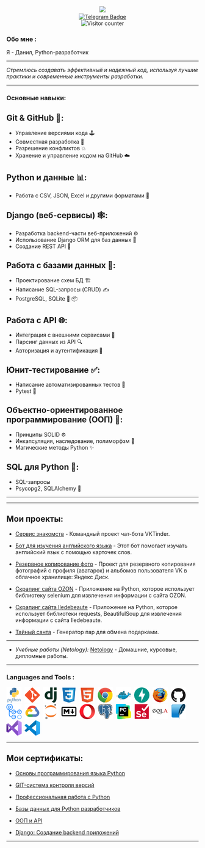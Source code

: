 <div id="header" align="center">  
<img src="https://media1.giphy.com/media/v1.Y2lkPTc5MGI3NjExcWtlMDUyenlqdjZscWh4a2syZmt0aXB4YWR4dWJtd2RoOWY1cmhzMiZlcD12MV9pbnRlcm5hbF9naWZfYnlfaWQmY3Q9Zw/SWoSkN6DxTszqIKEqv/giphy.gif" width="400"/>
</div>

<div id="badges" align="center">
  <a href="https://t.me/Dani_Dobronravov" target="_blank" rel="noopener noreferrer">
    <img src="https://avatars.mds.yandex.net/i?id=59994a1b6eff57e28bd3163042a9e86e_l-5322694-images-thumbs&n=13" width="50" alt="Telegram Badge"/>
  </a>
</div>
<div align="center">
  <img src="https://hits.seeyoufarm.com/api/count/incr/badge.svg?url=https://github.com/danildobr&count_bg=%23000000&title_bg=%23555555&icon=github.svg&icon_color=%23FFFFFF&title=Unique+Visitors&edge_flat=false&hide_visitor=<danildobr>" alt="Visitor counter"/>
</div>

<!-- <div align="center">
  <img src="https://komarev.com/ghpvc/?username=danildobr&style=flat-square&color=red" alt=""/>
</div> -->
### Обо мне :

Я - Данил, Python-разработчик

---

_Стремлюсь создавать эффективный и надежный код, используя лучшие практики и современные инструменты разработки._

---

### Основные навыки:

## Git & GitHub 🚀:

- Управление версиями кода 🕹️
- Совместная разработка 🤝
- Разрешение конфликтов 💥
- Хранение и управление кодом на GitHub ☁️

## Python и данные 📊:

- Работа с CSV, JSON, Excel и другими форматами 📂

## Django (веб-сервисы) 🕸️:

- Разработка backend-части веб-приложений ⚙️
- Использование Django ORM для баз данных 💽
- Создание REST API 📡

## Работа с базами данных 💾:

- Проектирование схем БД 🏗️
- Написание SQL-запросы (CRUD) ✍️
- PostgreSQL, SQLite 🐘 📦

## Работа с API 🌐:

- Интеграция с внешними сервисами 🔗
- Парсинг данных из API 🔍
- Авторизация и аутентификация 🔑

## Юнит-тестирование ✅:

- Написание автоматизированных тестов 🤖
- Pytest 🧪

## Объектно-ориентированное программирование (ООП) 🧩:

- Принципы SOLID ⚙️
- Инкапсуляция, наследование, полиморфзм 🔄
- Магические методы Python ✨
<!-- ## CI/CD ⚙️:
- Автоматизация сборки, тестирования и развертывания 🚀 -->
  <!-- * Jenkins, GitLab CI, GitHub Actions 🚦 -->
  <!-- ## Docker 🐳:
- Контейнеризация приложений 📦
- Docker-образы и контейнеры 🖼️
- Docker Compose 🤝 -->

## SQL для Python 🐍:

- SQL-запросы
- Psycopg2, SQLAlchemy 🧩

---

---

## Мои проекты:

- [Сервис знакомств](https://github.com/danildobr/Team_project_VKinder) - Командный проект чат-бота VKTinder.

- [Бот для изучения английского языка](https://github.com/danildobr/telegram_ang_rus) - Этот бот помогает изучать английский язык с помощью карточек слов.

- [Резервное копирование фото](https://github.com/danildobr/coursework-) - Проект для резервного копирования фотографий с профиля (аватарок) и альбомов пользователя VK в облачное хранилище: Яндекс Диск.

- [Скрапинг сайта OZON](https://github.com/danildobr/my_works/blob/main/ozon_parsing/ozon.py) - Приложение на Python, которое использует библиотеку selenium для извлечения информации с сайта OZON.

- [Скрапинг сайта Iledebeaute](https://github.com/danildobr/my_works/blob/main/парсинг_ильдуботе.py) - Приложение на Python, которое использует библиотеки requests, BeautifulSoup для извлечения информации с сайта Iledebeaute.

- [Тайный санта](https://github.com/danildobr/my_works/blob/main/тайный%20санта.py) - Генератор пар для обмена подарками.

---

- _Учебные работы (Netology):_
  [Netology](https://github.com/danildobr/netology) - Домашние, курсовые, дипломные работы.

---

### Languages and Tools :

<div>
  <img src="https://github.com/devicons/devicon/blob/master/icons/python/python-original-wordmark.svg" title="Python" alt="Python" width="40" height="40"/>&nbsp;
  <img src="https://github.com/devicons/devicon/blob/master/icons/git/git-original.svg" title="Git" alt="Git" width="40" height="40"/>&nbsp;
  <img src="https://github.com/devicons/devicon/blob/master/icons/django/django-plain.svg" title="Django" alt="Django" width="40" height="40"/>&nbsp;
  <img src="https://github.com/devicons/devicon/blob/master/icons/css3/css3-original.svg" title="CSS" alt="CSS" width="40" height="40"/>&nbsp;
  <img src="https://github.com/devicons/devicon/blob/master/icons/html5/html5-original.svg" title="HTML5" alt="HTML" width="40" height="40"/>&nbsp;
  <img src="https://github.com/devicons/devicon/blob/master/icons/chrome/chrome-original.svg" title="Chrome"  **alt="Chrome" width="40" height="40"/>&nbsp;
  <img src="https://github.com/devicons/devicon/blob/master/icons/docker/docker-original.svg" title="Docker" alt="Docker" width="40" height="40";/>&nbsp;
  <img src="https://github.com/devicons/devicon/blob/master/icons/fastapi/fastapi-original.svg" title="FastApi" alt="FastApi" width="40" height="40";/>&nbsp;
  <img src="https://github.com/devicons/devicon/blob/master/icons/firefox/firefox-original.svg" title="Firefox" alt="Firefox" width="40" height="40";/>&nbsp;
  <img src="https://github.com/devicons/devicon/blob/master/icons/github/github-original.svg" title="Github" alt="Github" width="40" height="40"/>&nbsp;
  <img src="https://github.com/devicons/devicon/blob/master/icons/githubactions/githubactions-original.svg" title="Githubactions" alt="Githubactions" width="40" height="40"/>&nbsp                   
  <img src="https://github.com/devicons/devicon/blob/master/icons/googlecloud/googlecloud-original.svg" title="Googlecloud" alt="Googlecloud" width="40" height="40"/>&nbsp;
  <img src="https://github.com/devicons/devicon/blob/master/icons/jupyter/jupyter-original.svg" title="Jupyter" alt="Jupyter" width="40" height="40"/>&nbsp;
  <img src="https://github.com/devicons/devicon/blob/master/icons/markdown/markdown-original.svg" title="Markdown" alt="Markdown" width="40" height="40"/>&nbsp;
  <img src="https://github.com/devicons/devicon/blob/master/icons/opera/opera-original.svg" title="Opera" alt="Opera" width="40" height="40"/>&nbsp;
  <img src="https://github.com/devicons/devicon/blob/master/icons/postgresql/postgresql-original.svg" title="Postgresql" alt="Postgresql" width="40" height="40"/>&nbsp;
  <img src="https://github.com/devicons/devicon/blob/master/icons/pycharm/pycharm-original.svg" title="Pycharm" alt="Pycharm" width="40" height="40"/>&nbsp;
  <img src="https://github.com/devicons/devicon/blob/master/icons/selenium/selenium-original.svg" title="Selenium" alt="Selenium" width="40" height="40"/>&nbsp;
  <img src="https://github.com/devicons/devicon/blob/master/icons/sqlalchemy/sqlalchemy-original.svg" title="SQLAlchemy" alt="SQLAlchemy" width="40" height="40"/>&nbsp;
  <img src="https://github.com/devicons/devicon/blob/master/icons/sqlite/sqlite-original.svg" title="SQLLight" alt="SQLLight" width="40" height="40"/>&nbsp;
  <img src="https://github.com/devicons/devicon/blob/master/icons/visualstudio/visualstudio-original.svg" title="VisualStudio" alt="VisualStudio" width="40" height="40"/>&nbsp;
  <img src="https://github.com/devicons/devicon/blob/master/icons/vscode/vscode-original.svg" title="VSCode" alt="VSCode" width="40" height="40"/>&nbsp;
</div>
  
---
## Мои сертификаты:

- [Основы программирования языка Python](сертификаты/основы_программирования.png)
- [GIT-система контроля версий](сертификаты/GIT.png)
- [Профессиональная работа с Python](сертификаты/Проф_работа.png)
- [Базы данных для Python разработчиков](сертификаты/БД.png)

- [ООП и API](сертификаты/ООПиAPI.png)
- [Django: Создание backend приложений](сертификаты/Django.png)

---

